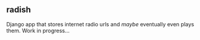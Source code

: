 ## radish

Django app that stores internet radio urls and *maybe* eventually even plays them.
Work in progress...

